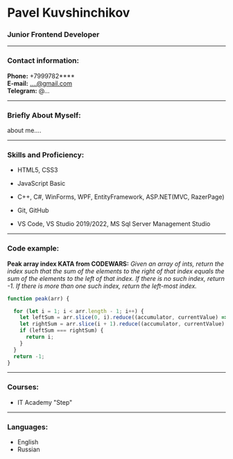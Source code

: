 # Pavel Kuvshinchikov
### Junior Frontend Developer

---

### Contact information:

**Phone:** +7999782****<br>
**E-mail:** ....@gmail.com<br>
**Telegram:** @...<br>

---

### Briefly About Myself:

about me....<br>

---

### Skills and Proficiency:

- HTML5, CSS3
- JavaScript Basic  
- C++, C#, WinForms, WPF, EntityFramework, ASP.NET(MVC, RazerPage)
    
- Git, GitHub
- VS Code, VS Studio 2019/2022, MS Sql Server Management Studio


---

### Code example:

**Peak array index KATA from CODEWARS:**
*Given an array of ints, return the index such that the sum of the elements to the right of that index equals the sum of the elements to the left of that index. If there is no such index, return -1. If there is more than one such index, return the left-most index.*

```javascript
function peak(arr) {

  for (let i = 1; i < arr.length - 1; i++) {
    let leftSum = arr.slice(0, i).reduce((accumulator, currentValue) => accumulator + currentValue);
    let rightSum = arr.slice(i + 1).reduce((accumulator, currentValue) => accumulator + currentValue);
    if (leftSum === rightSum) {
      return i;
    }
  }
  return -1;
}
```
---

### Courses:

- IT Academy "Step"  
---

### Languages:

- English  
- Russian  
